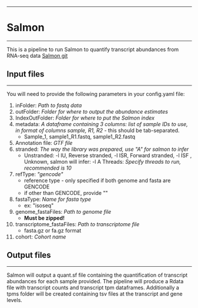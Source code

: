 
---
# Salmon 
---
This is a pipeline to run Salmon to quantify transcript abundances from RNA-seq data [Salmon git](https://combine-lab.github.io/salmon/about/)

## Input files

---

You will need to provide the following parameters in your config.yaml file:
1. inFolder: _Path to fastq data_ 
2. outFolder: _Folder for where to output the abundance estimates_
3. IndexOutFolder: _Folder for where to put the Salmon index_
4. metadata: _A dataframe containing 3 columns: list of sample IDs to use, in format of columns sample, R1, R2_ - this should be tab-separated.
	* Sample_1, sample1_R1.fastq, sample1_R2.fastq
5. Annotation file: _GTF file_ 
6. stranded: _The way the library was prepared, use "A" for salmon to infer_
	* Unstranded: -l IU, Reverse stranded, -l ISR, Forward stranded, -l ISF , Unknown, salmon will infer: -l A 
Threads: _Specify threads to run, recommended is 10_
6. refType: _"gencode"_
	* reference type - only specified if both genome and fasta are GENCODE 
	* if other than GENCODE, provide ""
7. fastaType: _Name for fasta type_
	* ex: "isoseq"
8. genome_fastaFiles: _Path to genome file_
	* **Must be zipped!**
9. transcriptome_fastaFiles: _Path to transcriptome file_
	* fasta.gz or fa.gz format
10. cohort: _Cohort name_

## Output files

---

Salmon will output a quant.sf file containing the quantification of transcript abundances for each sample provided. The pipeline will produce a Rdata file with transcript counts and transcript tpm dataframes. Additionally a tpms folder will be created containing tsv files at the transcript and gene levels. 
